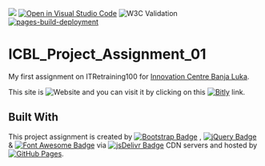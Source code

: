 [![](https://data.jsdelivr.com/v1/package/gh/BaleshSrle/baleshsrle.github.io/badge?style=rounded)](https://www.jsdelivr.com/package/gh/BaleshSrle/baleshsrle.github.io)
[![Open in Visual Studio Code](https://img.shields.io/static/v1?logo=visualstudiocode&label=&message=Open%20in%20Visual%20Studio%20Code&labelColor=2c2c32&color=007acc&logoColor=007acc)](https://open.vscode.dev/BaleshSrle/baleshsrle.github.io)
![W3C Validation](https://img.shields.io/w3c-validation/html?targetUrl=https%3A%2F%2Fbaleshsrle.github.io%2F)
[![pages-build-deployment](https://github.com/BaleshSrle/baleshsrle.github.io/actions/workflows/pages/pages-build-deployment/badge.svg?branch=main)](https://github.com/BaleshSrle/baleshsrle.github.io/actions/workflows/pages/pages-build-deployment)


# ICBL_Project_Assignment_01
My first assignment on ITRetraining100 for [Innovation Centre Banja Luka](https://icbl.ba/).

This site is ![Website](https://img.shields.io/website?url=https%3A%2F%2Fbaleshsrle.github.io%2F&logo=bootstrap&logoColor=white&labelColor=7952B3) and you can visit it by clicking on this [![Bitly](https://img.shields.io/badge/Bitly-ee6123?&logo=bitly&logoColor=white&labelColor=555555)](https://bit.ly/3S3rPY8) link.

## Built With
This project assignment is created by [![Bootstrap Badge](https://img.shields.io/github/v/release/twbs/bootstrap?filter=v4.*&logo=bootstrap&logoColor=white&label=Bootstrap&color=7952b3
)](https://github.com/twbs/bootstrap)
 , [![jQuery Badge](https://img.shields.io/github/v/release/jquery/jquery?filter=3.7.*&logo=jquery&logoColor=white&label=jQuery&color=0769ad)](https://github.com/jquery/jquery)
 & [![Font Awesome Badge](https://img.shields.io/github/v/release/fortawesome/font-awesome?filter=6.*&logo=fontawesome&logoColor=white&label=Font%20Awesome&color=528dd7)](https://github.com/FortAwesome/Font-Awesome)
 via [![jsDelivr Badge](https://img.shields.io/badge/jsDelivr-e84d3d?logo=jsdelivr&logoColor=white&labelColor=555555)](https://github.com/jsdelivr/jsdelivr)
 CDN servers and hosted by [![GitHub Pages](https://img.shields.io/badge/GitHub%20Pages-222222?logo=github&logoColor=white&labelColor=555555)](https://github.com/pages).

